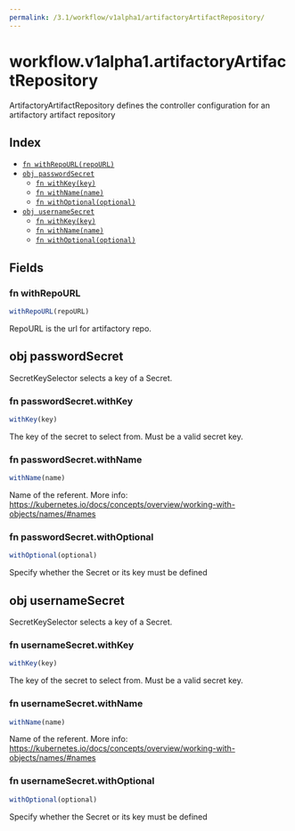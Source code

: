 ```yaml
---
permalink: /3.1/workflow/v1alpha1/artifactoryArtifactRepository/
---
```


# workflow.v1alpha1.artifactoryArtifactRepository

ArtifactoryArtifactRepository defines the controller configuration for an artifactory artifact repository

## Index

* [`fn withRepoURL(repoURL)`](#fn-withrepourl)
* [`obj passwordSecret`](#obj-passwordsecret)
  * [`fn withKey(key)`](#fn-passwordsecretwithkey)
  * [`fn withName(name)`](#fn-passwordsecretwithname)
  * [`fn withOptional(optional)`](#fn-passwordsecretwithoptional)
* [`obj usernameSecret`](#obj-usernamesecret)
  * [`fn withKey(key)`](#fn-usernamesecretwithkey)
  * [`fn withName(name)`](#fn-usernamesecretwithname)
  * [`fn withOptional(optional)`](#fn-usernamesecretwithoptional)

## Fields

### fn withRepoURL

```ts
withRepoURL(repoURL)
```

RepoURL is the url for artifactory repo.

## obj passwordSecret

SecretKeySelector selects a key of a Secret.

### fn passwordSecret.withKey

```ts
withKey(key)
```

The key of the secret to select from.  Must be a valid secret key.

### fn passwordSecret.withName

```ts
withName(name)
```

Name of the referent. More info: https://kubernetes.io/docs/concepts/overview/working-with-objects/names/#names

### fn passwordSecret.withOptional

```ts
withOptional(optional)
```

Specify whether the Secret or its key must be defined

## obj usernameSecret

SecretKeySelector selects a key of a Secret.

### fn usernameSecret.withKey

```ts
withKey(key)
```

The key of the secret to select from.  Must be a valid secret key.

### fn usernameSecret.withName

```ts
withName(name)
```

Name of the referent. More info: https://kubernetes.io/docs/concepts/overview/working-with-objects/names/#names

### fn usernameSecret.withOptional

```ts
withOptional(optional)
```

Specify whether the Secret or its key must be defined